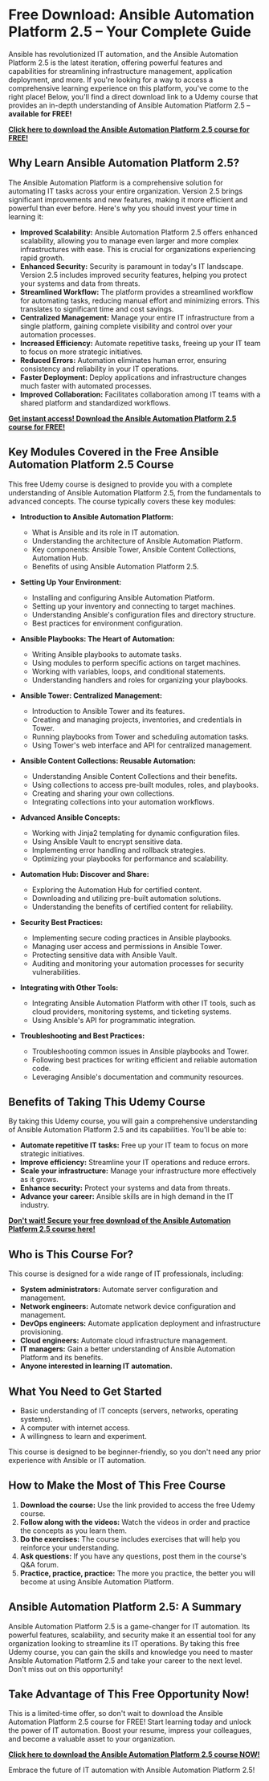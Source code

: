 # Free Download: Ansible Automation Platform 2.5 – Your Complete Guide

Ansible has revolutionized IT automation, and the Ansible Automation Platform 2.5 is the latest iteration, offering powerful features and capabilities for streamlining infrastructure management, application deployment, and more. If you're looking for a way to access a comprehensive learning experience on this platform, you've come to the right place! Below, you'll find a direct download link to a Udemy course that provides an in-depth understanding of Ansible Automation Platform 2.5 – **available for FREE!**

[**Click here to download the Ansible Automation Platform 2.5 course for FREE!**](https://udemywork.com/ansible-automation-platform-2-5)

## Why Learn Ansible Automation Platform 2.5?

The Ansible Automation Platform is a comprehensive solution for automating IT tasks across your entire organization. Version 2.5 brings significant improvements and new features, making it more efficient and powerful than ever before. Here's why you should invest your time in learning it:

*   **Improved Scalability:** Ansible Automation Platform 2.5 offers enhanced scalability, allowing you to manage even larger and more complex infrastructures with ease. This is crucial for organizations experiencing rapid growth.
*   **Enhanced Security:** Security is paramount in today's IT landscape. Version 2.5 includes improved security features, helping you protect your systems and data from threats.
*   **Streamlined Workflow:** The platform provides a streamlined workflow for automating tasks, reducing manual effort and minimizing errors. This translates to significant time and cost savings.
*   **Centralized Management:** Manage your entire IT infrastructure from a single platform, gaining complete visibility and control over your automation processes.
*   **Increased Efficiency:** Automate repetitive tasks, freeing up your IT team to focus on more strategic initiatives.
*   **Reduced Errors:** Automation eliminates human error, ensuring consistency and reliability in your IT operations.
*   **Faster Deployment:** Deploy applications and infrastructure changes much faster with automated processes.
*   **Improved Collaboration:** Facilitates collaboration among IT teams with a shared platform and standardized workflows.

[**Get instant access! Download the Ansible Automation Platform 2.5 course for FREE!**](https://udemywork.com/ansible-automation-platform-2-5)

## Key Modules Covered in the Free Ansible Automation Platform 2.5 Course

This free Udemy course is designed to provide you with a complete understanding of Ansible Automation Platform 2.5, from the fundamentals to advanced concepts. The course typically covers these key modules:

*   **Introduction to Ansible Automation Platform:**
    *   What is Ansible and its role in IT automation.
    *   Understanding the architecture of Ansible Automation Platform.
    *   Key components: Ansible Tower, Ansible Content Collections, Automation Hub.
    *   Benefits of using Ansible Automation Platform 2.5.

*   **Setting Up Your Environment:**
    *   Installing and configuring Ansible Automation Platform.
    *   Setting up your inventory and connecting to target machines.
    *   Understanding Ansible's configuration files and directory structure.
    *   Best practices for environment configuration.

*   **Ansible Playbooks: The Heart of Automation:**
    *   Writing Ansible playbooks to automate tasks.
    *   Using modules to perform specific actions on target machines.
    *   Working with variables, loops, and conditional statements.
    *   Understanding handlers and roles for organizing your playbooks.

*   **Ansible Tower: Centralized Management:**
    *   Introduction to Ansible Tower and its features.
    *   Creating and managing projects, inventories, and credentials in Tower.
    *   Running playbooks from Tower and scheduling automation tasks.
    *   Using Tower's web interface and API for centralized management.

*   **Ansible Content Collections: Reusable Automation:**
    *   Understanding Ansible Content Collections and their benefits.
    *   Using collections to access pre-built modules, roles, and playbooks.
    *   Creating and sharing your own collections.
    *   Integrating collections into your automation workflows.

*   **Advanced Ansible Concepts:**
    *   Working with Jinja2 templating for dynamic configuration files.
    *   Using Ansible Vault to encrypt sensitive data.
    *   Implementing error handling and rollback strategies.
    *   Optimizing your playbooks for performance and scalability.

*   **Automation Hub: Discover and Share:**
    *   Exploring the Automation Hub for certified content.
    *   Downloading and utilizing pre-built automation solutions.
    *   Understanding the benefits of certified content for reliability.

*   **Security Best Practices:**
    *   Implementing secure coding practices in Ansible playbooks.
    *   Managing user access and permissions in Ansible Tower.
    *   Protecting sensitive data with Ansible Vault.
    *   Auditing and monitoring your automation processes for security vulnerabilities.

*   **Integrating with Other Tools:**
    *   Integrating Ansible Automation Platform with other IT tools, such as cloud providers, monitoring systems, and ticketing systems.
    *   Using Ansible's API for programmatic integration.

*   **Troubleshooting and Best Practices:**
    *   Troubleshooting common issues in Ansible playbooks and Tower.
    *   Following best practices for writing efficient and reliable automation code.
    *   Leveraging Ansible's documentation and community resources.

## Benefits of Taking This Udemy Course

By taking this Udemy course, you will gain a comprehensive understanding of Ansible Automation Platform 2.5 and its capabilities. You'll be able to:

*   **Automate repetitive IT tasks:** Free up your IT team to focus on more strategic initiatives.
*   **Improve efficiency:** Streamline your IT operations and reduce errors.
*   **Scale your infrastructure:** Manage your infrastructure more effectively as it grows.
*   **Enhance security:** Protect your systems and data from threats.
*   **Advance your career:** Ansible skills are in high demand in the IT industry.

[**Don't wait! Secure your free download of the Ansible Automation Platform 2.5 course here!**](https://udemywork.com/ansible-automation-platform-2-5)

## Who is This Course For?

This course is designed for a wide range of IT professionals, including:

*   **System administrators:** Automate server configuration and management.
*   **Network engineers:** Automate network device configuration and management.
*   **DevOps engineers:** Automate application deployment and infrastructure provisioning.
*   **Cloud engineers:** Automate cloud infrastructure management.
*   **IT managers:** Gain a better understanding of Ansible Automation Platform and its benefits.
*   **Anyone interested in learning IT automation.**

## What You Need to Get Started

*   Basic understanding of IT concepts (servers, networks, operating systems).
*   A computer with internet access.
*   A willingness to learn and experiment.

This course is designed to be beginner-friendly, so you don't need any prior experience with Ansible or IT automation.

## How to Make the Most of This Free Course

1.  **Download the course:** Use the link provided to access the free Udemy course.
2.  **Follow along with the videos:** Watch the videos in order and practice the concepts as you learn them.
3.  **Do the exercises:** The course includes exercises that will help you reinforce your understanding.
4.  **Ask questions:** If you have any questions, post them in the course's Q&A forum.
5.  **Practice, practice, practice:** The more you practice, the better you will become at using Ansible Automation Platform.

## Ansible Automation Platform 2.5: A Summary

Ansible Automation Platform 2.5 is a game-changer for IT automation. Its powerful features, scalability, and security make it an essential tool for any organization looking to streamline its IT operations. By taking this free Udemy course, you can gain the skills and knowledge you need to master Ansible Automation Platform 2.5 and take your career to the next level. Don't miss out on this opportunity!

## Take Advantage of This Free Opportunity Now!

This is a limited-time offer, so don't wait to download the Ansible Automation Platform 2.5 course for FREE! Start learning today and unlock the power of IT automation. Boost your resume, impress your colleagues, and become a valuable asset to your organization.

[**Click here to download the Ansible Automation Platform 2.5 course NOW!**](https://udemywork.com/ansible-automation-platform-2-5)

Embrace the future of IT automation with Ansible Automation Platform 2.5!
